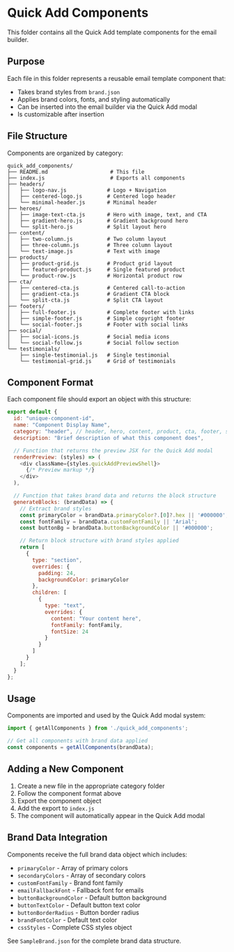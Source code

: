 # Quick Add Components

This folder contains all the Quick Add template components for the email builder.

## Purpose

Each file in this folder represents a reusable email template component that:
- Takes brand styles from `brand.json`
- Applies brand colors, fonts, and styling automatically
- Can be inserted into the email builder via the Quick Add modal
- Is customizable after insertion

## File Structure

Components are organized by category:

```
quick_add_components/
├── README.md                    # This file
├── index.js                     # Exports all components
├── headers/
│   ├── logo-nav.js             # Logo + Navigation
│   ├── centered-logo.js        # Centered logo header
│   └── minimal-header.js       # Minimal header
├── heroes/
│   ├── image-text-cta.js       # Hero with image, text, and CTA
│   ├── gradient-hero.js        # Gradient background hero
│   └── split-hero.js           # Split layout hero
├── content/
│   ├── two-column.js           # Two column layout
│   ├── three-column.js         # Three column layout
│   └── text-image.js           # Text with image
├── products/
│   ├── product-grid.js         # Product grid layout
│   ├── featured-product.js     # Single featured product
│   └── product-row.js          # Horizontal product row
├── cta/
│   ├── centered-cta.js         # Centered call-to-action
│   ├── gradient-cta.js         # Gradient CTA block
│   └── split-cta.js            # Split CTA layout
├── footers/
│   ├── full-footer.js          # Complete footer with links
│   ├── simple-footer.js        # Simple copyright footer
│   └── social-footer.js        # Footer with social links
├── social/
│   ├── social-icons.js         # Social media icons
│   └── social-follow.js        # Social follow section
└── testimonials/
    ├── single-testimonial.js   # Single testimonial
    └── testimonial-grid.js     # Grid of testimonials
```

## Component Format

Each component file should export an object with this structure:

```javascript
export default {
  id: "unique-component-id",
  name: "Component Display Name",
  category: "header", // header, hero, content, product, cta, footer, social, testimonial
  description: "Brief description of what this component does",

  // Function that returns the preview JSX for the Quick Add modal
  renderPreview: (styles) => (
    <div className={styles.quickAddPreviewShell}>
      {/* Preview markup */}
    </div>
  ),

  // Function that takes brand data and returns the block structure
  generateBlocks: (brandData) => {
    // Extract brand styles
    const primaryColor = brandData.primaryColor?.[0]?.hex || '#000000';
    const fontFamily = brandData.customFontFamily || 'Arial';
    const buttonBg = brandData.buttonBackgroundColor || '#000000';

    // Return block structure with brand styles applied
    return [
      {
        type: "section",
        overrides: {
          padding: 24,
          backgroundColor: primaryColor
        },
        children: [
          {
            type: "text",
            overrides: {
              content: "Your content here",
              fontFamily: fontFamily,
              fontSize: 24
            }
          }
        ]
      }
    ];
  }
};
```

## Usage

Components are imported and used by the Quick Add modal system:

```javascript
import { getAllComponents } from './quick_add_components';

// Get all components with brand data applied
const components = getAllComponents(brandData);
```

## Adding a New Component

1. Create a new file in the appropriate category folder
2. Follow the component format above
3. Export the component object
4. Add the export to `index.js`
5. The component will automatically appear in the Quick Add modal

## Brand Data Integration

Components receive the full brand data object which includes:

- `primaryColor` - Array of primary colors
- `secondaryColors` - Array of secondary colors
- `customFontFamily` - Brand font family
- `emailFallbackFont` - Fallback font for emails
- `buttonBackgroundColor` - Default button background
- `buttonTextColor` - Default button text color
- `buttonBorderRadius` - Button border radius
- `brandFontColor` - Default text color
- `cssStyles` - Complete CSS styles object

See `SampleBrand.json` for the complete brand data structure.
